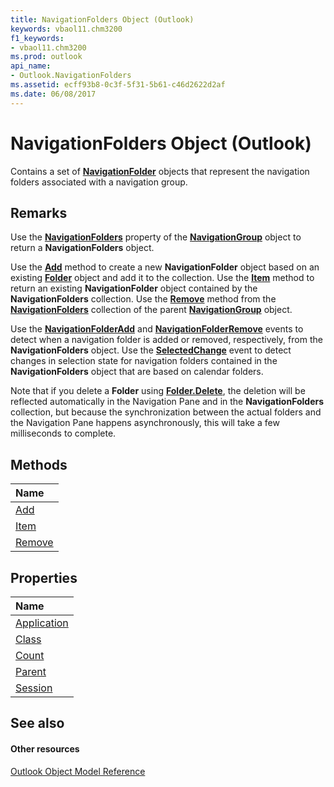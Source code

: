 ```yaml
---
title: NavigationFolders Object (Outlook)
keywords: vbaol11.chm3200
f1_keywords:
- vbaol11.chm3200
ms.prod: outlook
api_name:
- Outlook.NavigationFolders
ms.assetid: ecff93b8-0c3f-5f31-5b61-c46d2622d2af
ms.date: 06/08/2017
---
```



# NavigationFolders Object (Outlook)

Contains a set of **[NavigationFolder](navigationfolder-object-outlook.md)** objects that represent the navigation folders associated with a navigation group.


## Remarks

Use the **[NavigationFolders](navigationgroup-navigationfolders-property-outlook.md)** property of the **[NavigationGroup](navigationgroup-object-outlook.md)** object to return a **NavigationFolders** object.

Use the **[Add](navigationfolders-add-method-outlook.md)** method to create a new **NavigationFolder** object based on an existing **[Folder](folder-object-outlook.md)** object and add it to the collection. Use the **[Item](navigationfolders-item-method-outlook.md)** method to return an existing **NavigationFolder** object contained by the **NavigationFolders** collection. Use the **[Remove](navigationfolders-remove-method-outlook.md)** method from the **[NavigationFolders](navigationfolders-object-outlook.md)** collection of the parent **[NavigationGroup](navigationgroup-object-outlook.md)** object.

Use the **[NavigationFolderAdd](navigationgroups-navigationfolderadd-event-outlook.md)** and **[NavigationFolderRemove](navigationgroups-navigationfolderremove-event-outlook.md)** events to detect when a navigation folder is added or removed, respectively, from the **NavigationFolders** object. Use the **[SelectedChange](navigationgroups-selectedchange-event-outlook.md)** event to detect changes in selection state for navigation folders contained in the **NavigationFolders** object that are based on calendar folders.

Note that if you delete a **Folder** using **[Folder.Delete](folder-delete-method-outlook.md)**, the deletion will be reflected automatically in the Navigation Pane and in the **NavigationFolders** collection, but because the synchronization between the actual folders and the Navigation Pane happens asynchronously, this will take a few milliseconds to complete.


## Methods



|**Name**|
|:-----|
|[Add](navigationfolders-add-method-outlook.md)|
|[Item](navigationfolders-item-method-outlook.md)|
|[Remove](navigationfolders-remove-method-outlook.md)|

## Properties



|**Name**|
|:-----|
|[Application](navigationfolders-application-property-outlook.md)|
|[Class](navigationfolders-class-property-outlook.md)|
|[Count](navigationfolders-count-property-outlook.md)|
|[Parent](navigationfolders-parent-property-outlook.md)|
|[Session](navigationfolders-session-property-outlook.md)|

## See also


#### Other resources


[Outlook Object Model Reference](http://msdn.microsoft.com/library/73221b13-d8d8-99b8-3394-b95dbbfd5ddc%28Office.15%29.aspx)
